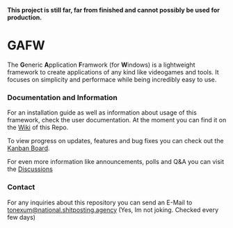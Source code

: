 **This project is still far, far from finished and cannot possibly be used for production.**

# GAFW
The **G**eneric **A**pplication **F**ramwork (for **W**indows) is a lightweight framework to create applications of 
any kind like videogames and tools. It focuses on simplicity and performace while being incredibly easy to use.

### Documentation and Information
For an installation guide as well as information about usage of this framework, check the user documentation.
At the moment you can find it on the [Wiki](https://github.com/ToneXum/GAFW/wiki) of this Repo.

To view progress on updates, features and bug fixes you can check out the [Kanban Board](https://github.com/users/ToneXum/projects/1).

For even more information like announcements, polls and Q&A you can visit the [Discussions](https://github.com/ToneXum/GAFW/discussions)

### Contact
For any inquiries about this repository you can send an E-Mail to tonexum@national.shitposting.agency (Yes, Im not joking. Checked every few days)
